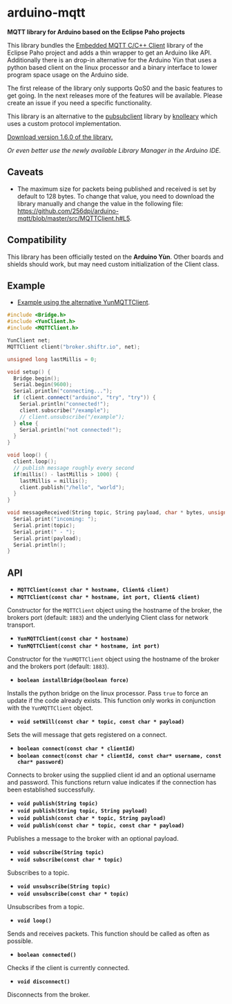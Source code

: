 # arduino-mqtt

**MQTT library for Arduino based on the Eclipse Paho projects**

This library bundles the [Embedded MQTT C/C++ Client](https://eclipse.org/paho/clients/c/embedded/) library of the Eclipse Paho project and adds a thin wrapper to get an Arduino like API. Additionally there is an drop-in alternative for the Arduino Yùn that uses a python based client on the linux processor and a binary interface to lower program space usage on the Arduino side.

The first release of the library only supports QoS0 and the basic features to get going. In the next releases more of the features will be available. Please create an issue if you need a specific functionality.

This library is an alternative to the [pubsubclient](https://github.com/knolleary/pubsubclient) library by [knolleary](https://github.com/knolleary) which uses a custom protocol implementation.

[Download version 1.6.0 of the library.](https://github.com/256dpi/arduino-mqtt/releases/download/v1.6.0/mqtt.zip)

*Or even better use the newly available Library Manager in the Arduino IDE.*

## Caveats

- The maximum size for packets being published and received is set by default to 128 bytes. To change that value, you need to download the library manually and change the value in the following file: https://github.com/256dpi/arduino-mqtt/blob/master/src/MQTTClient.h#L5.

## Compatibility

This library has been officially tested on the **Arduino Yùn**. Other boards and shields should work, but may need custom initialization of the Client class.

## Example

- [Example using the alternative YunMQTTClient](https://github.com/256dpi/arduino-mqtt/blob/master/examples/YunMQTTClient/YunMQTTClient.ino).

```c++
#include <Bridge.h>
#include <YunClient.h>
#include <MQTTClient.h>

YunClient net;
MQTTClient client("broker.shiftr.io", net);

unsigned long lastMillis = 0;

void setup() {
  Bridge.begin();
  Serial.begin(9600);
  Serial.println("connecting...");
  if (client.connect("arduino", "try", "try")) {
    Serial.println("connected!");
    client.subscribe("/example");
    // client.unsubscribe("/example");
  } else {
    Serial.println("not connected!");
  }
}

void loop() {
  client.loop();
  // publish message roughly every second
  if(millis() - lastMillis > 1000) {
    lastMillis = millis();
    client.publish("/hello", "world");
  }
}

void messageReceived(String topic, String payload, char * bytes, unsigned int length) {
  Serial.print("incoming: ");
  Serial.print(topic);
  Serial.print(" - ");
  Serial.print(payload);
  Serial.println();
}
```

## API

- **`MQTTClient(const char * hostname, Client& client)`**
- **`MQTTClient(const char * hostname, int port, Client& client)`**

Constructor for the `MQTTClient` object using the hostname of the broker, the brokers port (default: `1883`) and the underlying Client class for network transport.

- **`YunMQTTClient(const char * hostname)`**
- **`YunMQTTClient(const char * hostname, int port)`**

Constructor for the `YunMQTTClient` object using the hostname of the broker and the brokers port (default: `1883`).

- **`boolean installBridge(boolean force)`**

Installs the python bridge on the linux processor. Pass `true` to force an update if the code already exists. This function only works in conjunction with the `YunMQTTClient` object.

- **`void setWill(const char * topic, const char * payload)`**

Sets the will message that gets registered on a connect.

- **`boolean connect(const char * clientId)`**
- **`boolean connect(const char * clientId, const char* username, const char* password)`**

Connects to broker using the supplied client id and an optional username and password. This functions return value indicates if the connection has been established successfully.

- **`void publish(String topic)`**
- **`void publish(String topic, String payload)`**
- **`void publish(const char * topic, String payload)`**
- **`void publish(const char * topic, const char * payload)`**

Publishes a message to the broker with an optional payload. 

- **`void subscribe(String topic)`**
- **`void subscribe(const char * topic)`**

Subscribes to a topic.

- **`void unsubscribe(String topic)`**
- **`void unsubscribe(const char * topic)`**

Unsubscribes from a topic.

- **`void loop()`**

Sends and receives packets. This function should be called as often as possible.

- **`boolean connected()`**

Checks if the client is currently connected.

- **`void disconnect()`**

Disconnects from the broker.
